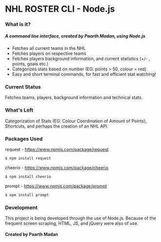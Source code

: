 # NHL ROSTER CLI - Node.js

### What is it?

##### A command line interface, created by Paarth Madan, using Node.js

  - Fetches all current teams in the NHL
  - Fetches players on respective teams
  - Fetches players background information, and current statistics (+/- , points, goals etc.)
  - Categorizes stats based on number (EG: points > 50, colour = red)
  - Easy and short terminal commands, for fast and efficient stat watching!

### Current Status
Fetches teams, players, background information and technical stats.
### What's Left
Categorization of Stats (EG: Colour Coordination of Amount of Points), Shortcuts, and perhaps the creation of an NHL API.

### Packages Used
request - https://www.npmjs.com/package/request
```sh
$ npm install request
```
cheerio - https://www.npmjs.com/package/cheerio
```sh
$ npm install cheerio
```

prompt - https://www.npmjs.com/package/prompt
```sh
$ npm install prompt
```


### Development

This project is being developed through the use of Node.js. Because of the frequent screen scraping, HTML, JS, and jQuery were also of use.

#### Created by Paarth Madan



